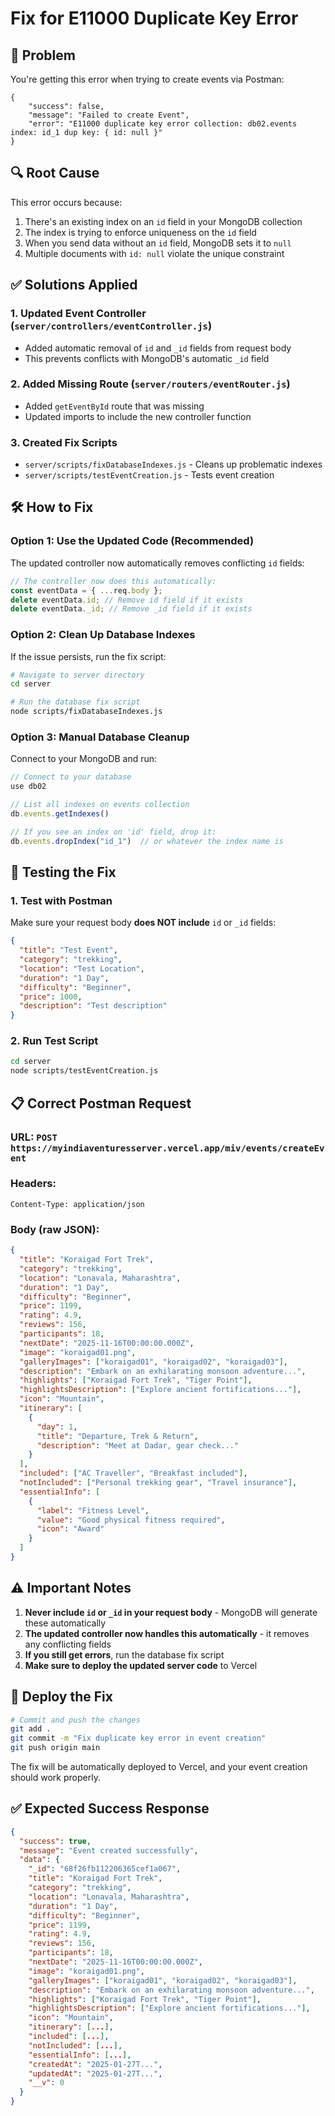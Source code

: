 # Fix for E11000 Duplicate Key Error

## 🚨 **Problem**
You're getting this error when trying to create events via Postman:
```
{
    "success": false,
    "message": "Failed to create Event",
    "error": "E11000 duplicate key error collection: db02.events index: id_1 dup key: { id: null }"
}
```

## 🔍 **Root Cause**
This error occurs because:
1. There's an existing index on an `id` field in your MongoDB collection
2. The index is trying to enforce uniqueness on the `id` field
3. When you send data without an `id` field, MongoDB sets it to `null`
4. Multiple documents with `id: null` violate the unique constraint

## ✅ **Solutions Applied**

### 1. **Updated Event Controller** (`server/controllers/eventController.js`)
- Added automatic removal of `id` and `_id` fields from request body
- This prevents conflicts with MongoDB's automatic `_id` field

### 2. **Added Missing Route** (`server/routers/eventRouter.js`)
- Added `getEventById` route that was missing
- Updated imports to include the new controller function

### 3. **Created Fix Scripts**
- `server/scripts/fixDatabaseIndexes.js` - Cleans up problematic indexes
- `server/scripts/testEventCreation.js` - Tests event creation

## 🛠️ **How to Fix**

### **Option 1: Use the Updated Code (Recommended)**
The updated controller now automatically removes conflicting `id` fields:

```javascript
// The controller now does this automatically:
const eventData = { ...req.body };
delete eventData.id; // Remove id field if it exists
delete eventData._id; // Remove _id field if it exists
```

### **Option 2: Clean Up Database Indexes**
If the issue persists, run the fix script:

```bash
# Navigate to server directory
cd server

# Run the database fix script
node scripts/fixDatabaseIndexes.js
```

### **Option 3: Manual Database Cleanup**
Connect to your MongoDB and run:

```javascript
// Connect to your database
use db02

// List all indexes on events collection
db.events.getIndexes()

// If you see an index on 'id' field, drop it:
db.events.dropIndex("id_1")  // or whatever the index name is
```

## 🧪 **Testing the Fix**

### **1. Test with Postman**
Make sure your request body **does NOT include** `id` or `_id` fields:

```json
{
  "title": "Test Event",
  "category": "trekking",
  "location": "Test Location",
  "duration": "1 Day",
  "difficulty": "Beginner",
  "price": 1000,
  "description": "Test description"
}
```

### **2. Run Test Script**
```bash
cd server
node scripts/testEventCreation.js
```

## 📋 **Correct Postman Request**

### **URL:** `POST https://myindiaventuresserver.vercel.app/miv/events/createEvent`

### **Headers:**
```
Content-Type: application/json
```

### **Body (raw JSON):**
```json
{
  "title": "Koraigad Fort Trek",
  "category": "trekking",
  "location": "Lonavala, Maharashtra",
  "duration": "1 Day",
  "difficulty": "Beginner",
  "price": 1199,
  "rating": 4.9,
  "reviews": 156,
  "participants": 18,
  "nextDate": "2025-11-16T00:00:00.000Z",
  "image": "koraigad01.png",
  "galleryImages": ["koraigad01", "koraigad02", "koraigad03"],
  "description": "Embark on an exhilarating monsoon adventure...",
  "highlights": ["Koraigad Fort Trek", "Tiger Point"],
  "highlightsDescription": ["Explore ancient fortifications..."],
  "icon": "Mountain",
  "itinerary": [
    {
      "day": 1,
      "title": "Departure, Trek & Return",
      "description": "Meet at Dadar, gear check..."
    }
  ],
  "included": ["AC Traveller", "Breakfast included"],
  "notIncluded": ["Personal trekking gear", "Travel insurance"],
  "essentialInfo": [
    {
      "label": "Fitness Level",
      "value": "Good physical fitness required",
      "icon": "Award"
    }
  ]
}
```

## ⚠️ **Important Notes**

1. **Never include `id` or `_id` in your request body** - MongoDB will generate these automatically
2. **The updated controller now handles this automatically** - it removes any conflicting fields
3. **If you still get errors**, run the database fix script
4. **Make sure to deploy the updated server code** to Vercel

## 🚀 **Deploy the Fix**

```bash
# Commit and push the changes
git add .
git commit -m "Fix duplicate key error in event creation"
git push origin main
```

The fix will be automatically deployed to Vercel, and your event creation should work properly.

## ✅ **Expected Success Response**

```json
{
  "success": true,
  "message": "Event created successfully",
  "data": {
    "_id": "68f26fb112206365cef1a067",
    "title": "Koraigad Fort Trek",
    "category": "trekking",
    "location": "Lonavala, Maharashtra",
    "duration": "1 Day",
    "difficulty": "Beginner",
    "price": 1199,
    "rating": 4.9,
    "reviews": 156,
    "participants": 18,
    "nextDate": "2025-11-16T00:00:00.000Z",
    "image": "koraigad01.png",
    "galleryImages": ["koraigad01", "koraigad02", "koraigad03"],
    "description": "Embark on an exhilarating monsoon adventure...",
    "highlights": ["Koraigad Fort Trek", "Tiger Point"],
    "highlightsDescription": ["Explore ancient fortifications..."],
    "icon": "Mountain",
    "itinerary": [...],
    "included": [...],
    "notIncluded": [...],
    "essentialInfo": [...],
    "createdAt": "2025-01-27T...",
    "updatedAt": "2025-01-27T...",
    "__v": 0
  }
}
```